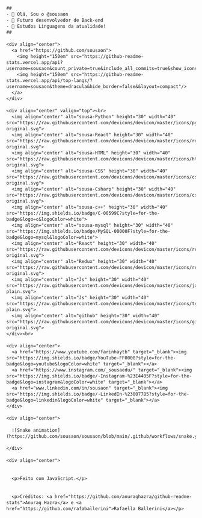 <div>
  
    ## 
    - 👋 Olá, Sou o @sousaon
    - 👀 Futuro desenvolvedor de Back-end
    - 🌱 Estudos Linguagens da atualidade!
    ##
    
    <div align="center">
      <a href="https://github.com/sousaon">
        <img height="150em" src="https://github-readme-stats.vercel.app/api?username=sousaon&count_private=true&include_all_commits=true&show_icons=true&theme=dracula&hide_border=false&show_owner=true"/>
        <img height="150em" src="https://github-readme-stats.vercel.app/api/top-langs/?username=sousaon&theme=dracula&hide_border=false&&layout=compact"/>
      </a>
    </div>
    
    <div align="center" valign="top"><br>
      <img align="center" alt="sousa-Python" height="30" width="40" src="https://raw.githubusercontent.com/devicons/devicon/master/icons/python/python-original.svg">
      <img align="center" alt="sousa-React" height="30" width="40" src="https://raw.githubusercontent.com/devicons/devicon/master/icons/react/react-original.svg">
      <img align="center" alt="sousa-HTML" height="30" width="40" src="https://raw.githubusercontent.com/devicons/devicon/master/icons/html5/html5-original.svg">
      <img align="center" alt="sousa-CSS" height="30" width="40" src="https://raw.githubusercontent.com/devicons/devicon/master/icons/css3/css3-original.svg">
      <img align="center" alt="sousa-Csharp" height="30" width="40" src="https://raw.githubusercontent.com/devicons/devicon/master/icons/csharp/csharp-original.svg">
      <img align="center" alt="sousa-c++" height="30" width="40" src="https://img.shields.io/badge/C-00599C?style=for-the-badge&logo=c&logoColor=white">
      <img align="center" alt="sousa-mysql" height="30" width="40" src="https://img.shields.io/badge/MySQL-00000F?style=for-the-badge&logo=mysql&logoColor=white">
      <img align="center" alt="React" height="30" width="40" src="https://raw.githubusercontent.com/devicons/devicon/master/icons/react/react-original.svg">
      <img align="center" alt="Redux" height="30" width="40" src="https://raw.githubusercontent.com/devicons/devicon/master/icons/redux/redux-original.svg">
      <img align="center" alt="Js" height="30" width="40" src="https://raw.githubusercontent.com/devicons/devicon/master/icons/javascript/javascript-plain.svg">
      <img align="center" alt="Js" height="30" width="40" src="https://raw.githubusercontent.com/devicons/devicon/master/icons/typescript/typescript-plain.svg">
      <img align="center" alt="github" height="30" width="40" src="https://raw.githubusercontent.com/devicons/devicon/master/icons/github/github-original.svg"> 
    </div><br>
    
    <div align="center">
      <a href="https://www.youtube.com/farinhaytb" target="_blank"><img src="https://img.shields.io/badge/YouTube-FF0000?style=for-the-badge&logo=youtube&logoColor=white" target="_blank"></a>
      <a href="https://www.instagram.com/_sousaedu/" target="_blank"><img src="https://img.shields.io/badge/-Instagram-%23E4405F?style=for-the-badge&logo=instagram&logoColor=white" target="_blank"></a>
      <a href="www.linkedin.com/in/sousaon" target="_blank"><img src="https://img.shields.io/badge/-LinkedIn-%230077B5?style=for-the-badge&logo=linkedin&logoColor=white" target="_blank"></a> 
    </div>
    
    <div align="center">
      
      ![Snake animation](https://github.com/sousaon/sousaon/blob/main/.github/workflows/snake.yml)
      
    </div>
    
    <div align="center">
      
      
      <p>Feito com JavaScript.</p>
      
      
      <p>Créditos: <a href="https://github.com/anuraghazra/github-readme-stats">Anurag Hazra</a> e <a href="https://github.com/rafaballerini">Rafaella Ballerini</a></p>
      
</div>
    
